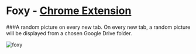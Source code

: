 # Foxy - [Chrome Extension](https://chrome.google.com/webstore/detail/foxy/hiajiilgpceelomemilicalkinijhefc)

###A random picture on every new tab.
On every new tab, a random picture will be displayed from a chosen Google Drive folder.


![foxy](https://cloud.githubusercontent.com/assets/8016250/18418844/78cdb7fa-7856-11e6-9b5c-ede263941e1a.gif)
